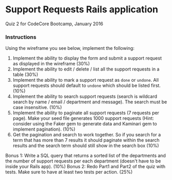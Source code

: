 # Support Requests Rails application
Quiz 2 for CodeCore Bootcamp, January 2016
### Instructions
Using the wireframe you see below, implement the following:
1. Implement the ability to display the form and submit a support request as displayed in the wireframe (30%)
2. Implement the ability to edit / delete / list all the support requests in a table  (30%)
3. Implement the ability to mark a support request as `done` or `undone`. All support requests should default to `undone` which should be listed first. (10%)
4. Implement the ability to search support requests (search is wildcard search by name / email / department and message). The search must be case insensitive. (10%)
5. Implement the ability to paginate all support requests (7 requests per page). Make your seed file generates 1000 support requests (Hint: consider using the Faker gem to generate data and Kaminari gem to implement pagination). (10%)
6. Get the pagination and search to work together. So if you search for a term that has more than 7 results it should paginate within the search results and the search term should still show in the search box (10%)

Bonus 1: Write a SQL query that returns a sorted list of the departments and the number of support requests per each department (doesn't have to be inside your Rails app). (10%)
Bonus 2: Redo Part1 and Part2 of the quiz with tests. Make sure to have at least two tests per action. (25%)
